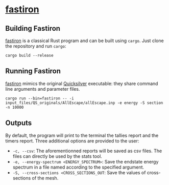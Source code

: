 # [fastiron]

## Building Fastiron

[fastiron] is a classical Rust program and can be built using `cargo`. Just clone the repository and run `cargo`:

```shell
cargo build --release
```

## Running Fastiron

[fastiron] mimics the original [Quicksilver][quicksilver] executable: they share command line arguments and parameter
files.

```shell
cargo run --bin=fastiron -- -i input_files/QS_originals/AllEscape/allEscape.inp -e energy -S section -n 10000
```

## Outputs

By default, the program will print to the terminal the tallies report and the timers report. Three additional 
options are provided to the user:

- `-c, --csv`: The aforementionned reports will be saved as csv files. The files can directly be used by the 
  stats tool.
- `-e, --energy-spectrum <ENERGY_SPECTRUM>`: Save the endstate energy spectrum in a file named according to
  the specified argument.
- `-S, --cross-sections <CROSS_SECTIONS_OUT`: Save the values of cross-sections of the mesh.

[fastiron]: https://github.com/cea-hpc/fastiron
[quicksilver]: https://github.com/LLNL/Quicksilver
